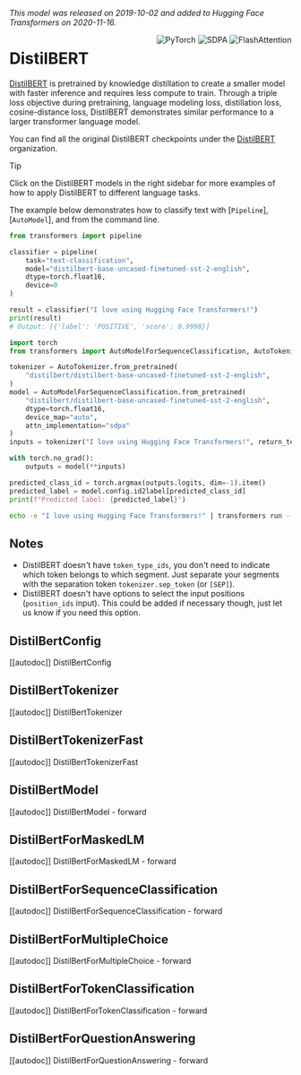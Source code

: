 <!--Copyright 2020 The HuggingFace Team. All rights reserved.

Licensed under the Apache License, Version 2.0 (the "License"); you may not use this file except in compliance with
the License. You may obtain a copy of the License at

http://www.apache.org/licenses/LICENSE-2.0

Unless required by applicable law or agreed to in writing, software distributed under the License is distributed on
an "AS IS" BASIS, WITHOUT WARRANTIES OR CONDITIONS OF ANY KIND, either express or implied. See the License for the
specific language governing permissions and limitations under the License.

⚠️ Note that this file is in Markdown but contain specific syntax for our doc-builder (similar to MDX) that may not be
rendered properly in your Markdown viewer.

-->
*This model was released on 2019-10-02 and added to Hugging Face Transformers on 2020-11-16.*

<div style="float: right;">
    <div class="flex flex-wrap space-x-1">
        <img alt="PyTorch" src="https://img.shields.io/badge/PyTorch-DE3412?style=flat&logo=pytorch&logoColor=white">
        <img alt="SDPA" src="https://img.shields.io/badge/SDPA-DE3412?style=flat&logo=pytorch&logoColor=white">
        <img alt="FlashAttention" src="https://img.shields.io/badge/%E2%9A%A1%EF%B8%8E%20FlashAttention-eae0c8?style=flat">
    </div>
</div>

# DistilBERT

[DistilBERT](https://huggingface.co/papers/1910.01108) is pretrained by knowledge distillation to create a smaller model with faster inference and requires less compute to train. Through a triple loss objective during pretraining, language modeling loss, distillation loss, cosine-distance loss, DistilBERT demonstrates similar performance to a larger transformer language model.

You can find all the original DistilBERT checkpoints under the [DistilBERT](https://huggingface.co/distilbert) organization.

> [!TIP]
> Click on the DistilBERT models in the right sidebar for more examples of how to apply DistilBERT to different language tasks.

The example below demonstrates how to classify text with [`Pipeline`], [`AutoModel`], and from the command line.

<hfoptions id="usage">

<hfoption id="Pipeline">

```py
from transformers import pipeline

classifier = pipeline(
    task="text-classification",
    model="distilbert-base-uncased-finetuned-sst-2-english",
    dtype=torch.float16,
    device=0
)

result = classifier("I love using Hugging Face Transformers!")
print(result)
# Output: [{'label': 'POSITIVE', 'score': 0.9998}]
```

</hfoption>

<hfoption id="AutoModel">

```py
import torch
from transformers import AutoModelForSequenceClassification, AutoTokenizer

tokenizer = AutoTokenizer.from_pretrained(
    "distilbert/distilbert-base-uncased-finetuned-sst-2-english",
)
model = AutoModelForSequenceClassification.from_pretrained(
    "distilbert/distilbert-base-uncased-finetuned-sst-2-english",
    dtype=torch.float16,
    device_map="auto",
    attn_implementation="sdpa"
)
inputs = tokenizer("I love using Hugging Face Transformers!", return_tensors="pt").to(model.device)

with torch.no_grad():
    outputs = model(**inputs)

predicted_class_id = torch.argmax(outputs.logits, dim=-1).item()
predicted_label = model.config.id2label[predicted_class_id]
print(f"Predicted label: {predicted_label}")
```

</hfoption>

<hfoption id="transformers CLI">

```bash
echo -e "I love using Hugging Face Transformers!" | transformers run --task text-classification --model distilbert-base-uncased-finetuned-sst-2-english
```

</hfoption>

</hfoptions>

## Notes

- DistilBERT doesn't have `token_type_ids`, you don't need to indicate which token belongs to which segment. Just
  separate your segments with the separation token `tokenizer.sep_token` (or `[SEP]`).
- DistilBERT doesn't have options to select the input positions (`position_ids` input). This could be added if
  necessary though, just let us know if you need this option.

## DistilBertConfig

[[autodoc]] DistilBertConfig

## DistilBertTokenizer

[[autodoc]] DistilBertTokenizer

## DistilBertTokenizerFast

[[autodoc]] DistilBertTokenizerFast

## DistilBertModel

[[autodoc]] DistilBertModel
    - forward

## DistilBertForMaskedLM

[[autodoc]] DistilBertForMaskedLM
    - forward

## DistilBertForSequenceClassification

[[autodoc]] DistilBertForSequenceClassification
    - forward

## DistilBertForMultipleChoice

[[autodoc]] DistilBertForMultipleChoice
    - forward

## DistilBertForTokenClassification

[[autodoc]] DistilBertForTokenClassification
    - forward

## DistilBertForQuestionAnswering

[[autodoc]] DistilBertForQuestionAnswering
    - forward
